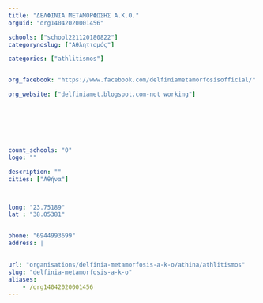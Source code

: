 ```yaml
---
title: "ΔΕΛΦΙΝΙΑ ΜΕΤΑΜΟΡΦΩΣΗΣ Α.Κ.Ο."
orguid: "org14042020001456"

schools: ["school221120180822"]
categorynoslug: ["Αθλητισμός"]

categories: ["athlitismos"]


org_facebook: "https://www.facebook.com/delfiniametamorfosisofficial/"

org_website: ["delfiniamet.blogspot.com-not working"]







count_schools: "0"
logo: ""

description: ""
cities: ["Αθήνα"]



long: "23.75189"
lat : "38.05381"


phone: "6944993699"
address: |
    

url: "organisations/delfinia-metamorfosis-a-k-o/athina/athlitismos"
slug: "delfinia-metamorfosis-a-k-o"
aliases:
    - /org14042020001456
---
```



